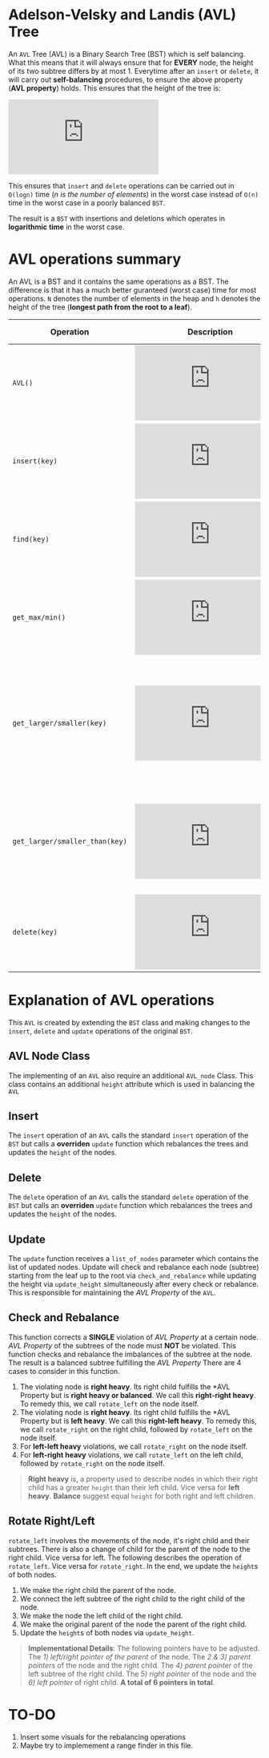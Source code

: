 # Adelson-Velsky and Landis (AVL) Tree
An `AVL` Tree (AVL) is a Binary Search Tree (BST) which is self balancing. What this means that it will always ensure that for **EVERY** node, the height of its two subtree differs by at most 1. Everytime after an `insert` or `delete`, it will carry out **self-balancing** procedures, to ensure the above property (**AVL property**) holds. This ensures that the height of the tree is:

![equation](https://latex.codecogs.com/gif.latex?height%3DO%28%5Clog%20n%29)

This ensures that `insert` and `delete` operations can be carried out in `O(logn)` time (*n is the number of elements*) in the worst case instead of `O(n)` time in the worst case in a poorly balanced `BST`. 

The result is a `BST` with insertions and 
deletions which operates in **logarithmic time** in the worst case.

# AVL operations summary
An AVL is a BST and it contains the same operations as a BST. The difference is that it has a much better guranteed (worst case) time for most operations. `N` denotes the number of elements in the heap and `h` denotes the height of the tree (**longest path from the root to a leaf**).

|Operation|Description|Time Complexity|
|----------------|-------------------------------|-----------------------------|
`AVL()`|![equation](https://latex.codecogs.com/png.latex?O%281%29)|Constructor for `AVL`.
`insert(key)`|![equation](https://latex.codecogs.com/gif.latex?O%28%5Clog%20n%29)|Inserts key into the data structure while maintaining AVL property.
`find(key)`|![equation](https://latex.codecogs.com/gif.latex?O%28%5Clog%20n%29)| Finds and returns the specified key. Returns `None` if key is not found.
`get_max/min()`|![equation](https://latex.codecogs.com/gif.latex?O%28%5Clog%20n%29)|Returns the element with the largest/smallest key.
`get_larger/smaller(key)`|![equation](https://latex.codecogs.com/gif.latex?O%28%5Clog%20n%29)|Returns the first key which is **strictly** smaller/larger than the key specified. Returns `None` if there's nothing **strictly** smaller/larger or **if the key specified key is not in `AVL`**.
`get_larger/smaller_than(key)`|![equation](https://latex.codecogs.com/gif.latex?O%28%5Clog%20n%29)|Returns the first key which is **strictly** smaller/larger than the key specified. Returns `None` if there's nothing **strictly** smaller/larger.
`delete(key)`|![equation](https://latex.codecogs.com/gif.latex?O%28%5Clog%20n%29)|Returns and deletes the specified key. Returns `None` if specified key is not found in the `AVL`.

# Explanation of AVL operations
This `AVL` is created by extending the `BST` class and making changes to the `insert`, `delete` and `update` operations of the original `BST`.

## AVL Node Class
The implementing of an `AVL` also require an additional `AVL_node` Class. This class contains an additional `height` attribute which is used in balancing the `AVL`

## Insert
The `insert` operation of an `AVL` calls the standard `insert` operation of the `BST` but calls a **overriden** `update` function which rebalances the trees and updates the `height` of the nodes.

## Delete
The `delete` operation of an `AVL` calls the standard `delete` operation of the `BST` but calls an **overriden** `update` function which rebalances the trees and updates the `height` of the nodes.

## Update
The `update` function receives a `list_of_nodes` parameter which contains the list of updated nodes. Update will check and rebalance each node (subtree) starting from the leaf up to the root via `check_and_rebalance` while updating the height via `update_height` simultaneously after every check or rebalance. This is responsible for maintaining the *AVL Property* of the `AVL`.

## Check and Rebalance
This function corrects a **SINGLE** violation of *AVL Property* at a certain node. *AVL Property* of the subtrees of the node must **NOT** be violated. This function checks and rebalance the imbalances of the subtree at the node. The result is a balanced subtree fulfilling the *AVL Property* There are 4 cases to consider in this function.

1. The violating node is **right heavy**. Its right child fulfills the *AVL Property but is **right heavy or balanced**. We call this **right-right heavy**. To remedy this, we call `rotate_left` on the node itself. 
2. The violating node is **right heavy**. Its right child fulfills the *AVL Property but is **left heavy**. We call this **right-left heavy**. To remedy this, we call `rotate_right` on the right child, followed by `rotate_left` on the node itself.
3. For **left-left heavy** violations, we call `rotate_right` on the node itself. 
4. For **left-right heavy** violations, we call `rotate_left` on the left child, followed by `rotate_right` on the node itself.

> **Right heavy** is, a property used to describe nodes in which their right child has a greater `height` than their left child. Vice versa for **left heavy**. **Balance** suggest equal `height` for both right and left children.

## Rotate Right/Left

`rotate_left` involves the movements of the node, it's right child and their subtrees. There is also a change of child for the parent of the node to the right child. Vice versa for left. The following describes the operation of `rotate_left`. Vice versa for `rotate_right`. In the end, we update the `height`s of both nodes.

1. We make the right child the parent of the node.
2. We connect the left subtree of the right child to the right child of the node.
3. We make the node the left child of the right child. 
4. We make the original parent of the node the parent of the right child.
5. Update the `height`s of both nodes via `update_height`.

> **Implementational Details**: The following pointers have to be adjusted. The *1) left/right pointer of the parent* of the node. The *2 & 3) parent pointers* of the node and the right child. The *4) parent pointer* of the left subtree of the right child. The *5) right pointer* of the node and the *6) left pointer* of right child. **A total of 6 pointers in total**.


# TO-DO

1. Insert some visuals for the rebalancing operations
2. Maybe try to implemement a range finder in this file.




